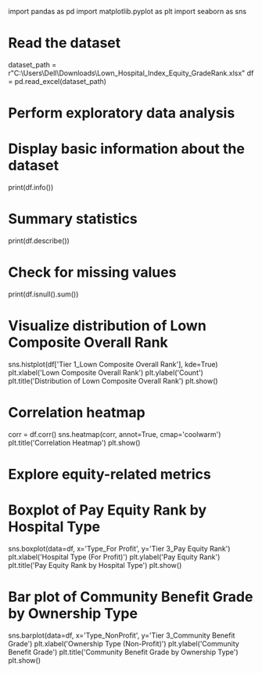 import pandas as pd
import matplotlib.pyplot as plt
import seaborn as sns

# Read the dataset
dataset_path = r"C:\Users\Dell\Downloads\Lown_Hospital_Index_Equity_GradeRank.xlsx"
df = pd.read_excel(dataset_path)

# Perform exploratory data analysis
# Display basic information about the dataset
print(df.info())

# Summary statistics
print(df.describe())

# Check for missing values
print(df.isnull().sum())

# Visualize distribution of Lown Composite Overall Rank
sns.histplot(df['Tier 1_Lown Composite Overall Rank'], kde=True)
plt.xlabel('Lown Composite Overall Rank')
plt.ylabel('Count')
plt.title('Distribution of Lown Composite Overall Rank')
plt.show()

# Correlation heatmap
corr = df.corr()
sns.heatmap(corr, annot=True, cmap='coolwarm')
plt.title('Correlation Heatmap')
plt.show()

# Explore equity-related metrics
# Boxplot of Pay Equity Rank by Hospital Type
sns.boxplot(data=df, x='Type_For Profit', y='Tier 3_Pay Equity Rank')
plt.xlabel('Hospital Type (For Profit)')
plt.ylabel('Pay Equity Rank')
plt.title('Pay Equity Rank by Hospital Type')
plt.show()

# Bar plot of Community Benefit Grade by Ownership Type
sns.barplot(data=df, x='Type_NonProfit', y='Tier 3_Community Benefit Grade')
plt.xlabel('Ownership Type (Non-Profit)')
plt.ylabel('Community Benefit Grade')
plt.title('Community Benefit Grade by Ownership Type')
plt.show()
